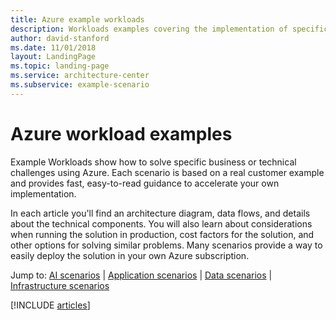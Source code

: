 ```yaml
---
title: Azure example workloads
description: Workloads examples covering the implementation of specific business or technical challenges using Azure
author: david-stanford
ms.date: 11/01/2018
layout: LandingPage
ms.topic: landing-page
ms.service: architecture-center
ms.subservice: example-scenario
---
```


# Azure workload examples

Example Workloads show how to solve specific business or technical challenges using Azure. Each scenario is based on a real customer example and provides fast, easy-to-read guidance to accelerate your own implementation.

In each article you'll find an architecture diagram, data flows, and details about the technical components. You will also learn about considerations when running the solution in production, cost factors for the solution, and other options for solving similar problems. Many scenarios provide a way to easily deploy the solution in your own Azure subscription.

Jump to: [AI scenarios](#ai-scenarios) | [Application scenarios](#application-scenarios) | [Data scenarios](#data-scenarios) | [Infrastructure scenarios](#infrastructure-scenarios)

[!INCLUDE [articles](../../includes/scenario-articles.md)]
